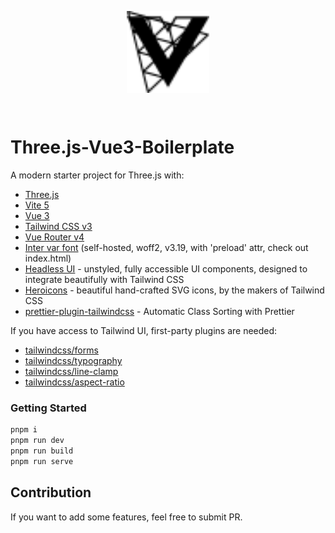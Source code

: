 <p align="center">
  <a href="https://yorickshan.github.io/three.js-vue3-boilerplate/" target="_blank" rel="noopener noreferrer">
      <img src="https://raw.githubusercontent.com/yorickshan/Three.js-Vue3-Boilerplate/main/src/assets/threevue.svg?token=GHSAT0AAAAAAB236UKWJ6KUGT23645WGRDGY6V3YWQ" width = "26%" alt="three-vue" align=center />
  </a>
</p>
<br />

# Three.js-Vue3-Boilerplate

A modern starter project for Three.js with:

- [Three.js](https://threejs.org/)
- [Vite 5](https://vitejs.dev/guide/)
- [Vue 3](https://vuejs.org/guide/introduction.html)
- [Tailwind CSS v3](https://tailwindcss.com/docs/configuration)
- [Vue Router v4](https://router.vuejs.org/)
- [Inter var font](https://github.com/rsms/inter) (self-hosted, woff2, v3.19, with 'preload' attr, check out index.html)
- [Headless UI](https://headlessui.dev/vue/menu) - unstyled, fully accessible UI components, designed to integrate beautifully with Tailwind CSS
- [Heroicons](https://github.com/tailwindlabs/heroicons#vue) - beautiful hand-crafted SVG icons,
  by the makers of Tailwind CSS
- [prettier-plugin-tailwindcss](https://tailwindcss.com/blog/automatic-class-sorting-with-prettier) - Automatic Class Sorting with Prettier

If you have access to Tailwind UI, first-party plugins are needed:

- [tailwindcss/forms](https://github.com/tailwindlabs/tailwindcss-forms)
- [tailwindcss/typography](https://tailwindcss.com/docs/typography-plugin)
- [tailwindcss/line-clamp](https://github.com/tailwindlabs/tailwindcss-line-clamp)
- [tailwindcss/aspect-ratio](https://github.com/tailwindlabs/tailwindcss-aspect-ratio)

### Getting Started

```sh
pnpm i
pnpm run dev
pnpm run build
pnpm run serve
```

## Contribution

If you want to add some features, feel free to submit PR.

